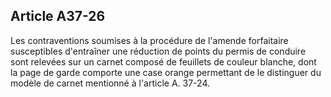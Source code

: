 Article A37-26
----
Les contraventions soumises à la procédure de l'amende forfaitaire susceptibles
d'entraîner une réduction de points du permis de conduire sont relevées sur un
carnet composé de feuillets de couleur blanche, dont la page de garde comporte
une case orange permettant de le distinguer du modèle de carnet mentionné à
l'article A. 37-24.
